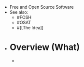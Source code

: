 - Free and Open Source Software
- See also:
	- #FOSH
	- #OSAT
	- #[[The Idea]]
- # Overview (What)
	-